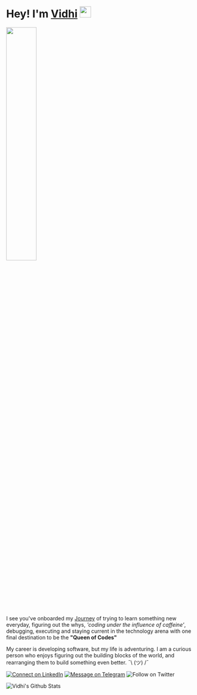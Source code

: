 # Hey! I'm [Vidhi](https://vidhi-mody.netlify.app/) <img src="https://github.com/vidhi-mody/vidhi-mody/blob/master/gifs/smiley.gif" width= 30px>

<img src="https://github.com/vidhi-mody/vidhi-mody/blob/master/gifs/hi.gif" width= 40%>

I see you've onboarded my [Journey](https://vidhi-mody.github.io/) of trying to learn something new everyday, figuring out the whys, *'coding under the influence of caffeine'*, debugging, executing and staying current in the technology arena with one final destination to be the **"Queen of Codes"**

My career is developing software, but my life is adventuring. I am a curious person who enjoys figuring out the building blocks of the world, and rearranging them to build something even better. ¯\ (ツ) /¯

[![Connect on LinkedIn](https://img.shields.io/badge/--linkedin?label=LinkedIn&logo=LinkedIn&style=social)](https://www.linkedin.com/in/vidhi-m)
[![Message on Telegram](https://img.shields.io/badge/--telegram?label=Telegram&logo=Telegram&style=social)](https://t.me/purple_1802) 
![Follow on Twitter](https://img.shields.io/twitter/follow/vidhi_mody?label=Follow&style=social)


![Vidhi's Github Stats](https://github-readme-stats.vercel.app/api?username=vidhi-mody&show_icons=true)
